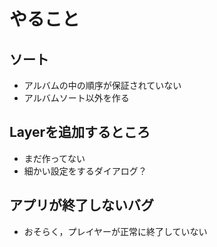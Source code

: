 # やること

## ソート
* アルバムの中の順序が保証されていない
* アルバムソート以外を作る

## Layerを追加するところ
* まだ作ってない
* 細かい設定をするダイアログ？

## アプリが終了しないバグ
* おそらく，プレイヤーが正常に終了していない